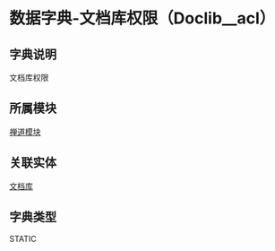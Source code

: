 # 数据字典-文档库权限（Doclib__acl）
## 字典说明
文档库权限

## 所属模块
[禅道模块](../module/zentao)

## 关联实体
[文档库](../module/zentao/DocLib)

## 字典类型
STATIC



